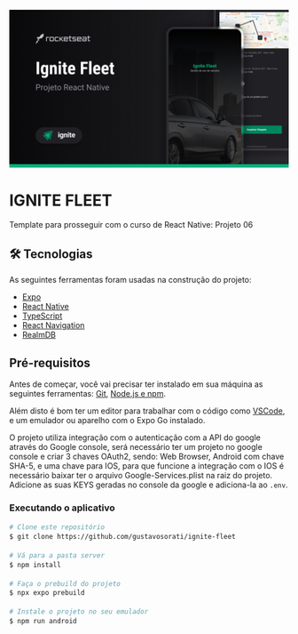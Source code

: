 ![Ignite Fleet](_docs/cover.jpg)

# IGNITE FLEET

Template para prosseguir com o curso de React Native: Projeto 06
<!-- 
## 


## Sobre o projeto

Deliveroo é um projeto React Native Expo que simula um aplicativo de compras. É um projeto em que utiliza varias tecnologias diferentes para que o usuário tenha uma boa experiência na utilização.

O app simula um sistema de filtragem de produtos além de integração com oa API do Google Maps para geolocalização. -->
<!-- 
<div align="center">
    <img src="./_docs/project_01.jpg" width="300px">
    <img src="./_docs/project_02.jpg" width="300px">
    <img src="./_docs/project_03.jpg" width="300px">
    <img src="./_docs/project_04.jpg" width="300px">
    <img src="./_docs/project_05.jpg" width="300px">
    <img src="./_docs/project_06.jpg" width="300px">
    <img src="./_docs/project_07.jpg" width="300px">
    <img src="./_docs/project_08.jpg" width="300px">
</div> -->

## 🛠 Tecnologias

As seguintes ferramentas foram usadas na construção do projeto:

- [Expo](https://expo.io/)
- [React Native](https://reactnative.dev/)
- [TypeScript](https://www.typescriptlang.org/)
- [React Navigation](https://reactnavigation.org/)
- [RealmDB](https://realm.io/)

## Pré-requisitos

Antes de começar, você vai precisar ter instalado em sua máquina as seguintes ferramentas:
[Git](https://git-scm.com), [Node.js e npm](https://nodejs.org/en/).

Além disto é bom ter um editor para trabalhar com o código como [VSCode](https://code.visualstudio.com/), e um emulador ou aparelho com o Expo Go instalado.

O projeto utiliza integração com o autenticação com a API do google através do Google console, será necessário ter um projeto no google console e criar 3 chaves OAuth2, sendo: Web Browser, Android com chave SHA-5, e uma chave para IOS, para que funcione a integração com o IOS é necessário baixar ter o arquivo Google-Services.plist na raiz do projeto. Adicione as suas KEYS geradas no console da google e adiciona-la ao `.env`.

### Executando o aplicativo

```bash
# Clone este repositório
$ git clone https://github.com/gustavosorati/ignite-fleet

# Vá para a pasta server
$ npm install

# Faça o prebuild do projeto
$ npx expo prebuild

# Instale o projeto no seu emulador
$ npm run android
```